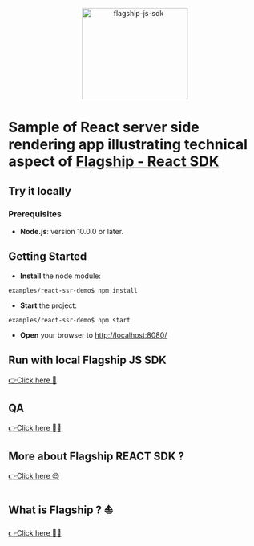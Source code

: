 <p align="center">

<img  src="https://mk0abtastybwtpirqi5t.kinstacdn.com/wp-content/uploads/picture-solutions-persona-product-flagship.jpg"  width="211"  height="182"  alt="flagship-js-sdk"  />

</p>

# Sample of React server side rendering app illustrating technical aspect of [Flagship - React SDK](../../README.md)

## Try it locally

### Prerequisites

-   **Node.js**: version 10.0.0 or later.

## Getting Started

-   **Install** the node module:

```
examples/react-ssr-demo$ npm install
```

-   **Start** the project:

```
examples/react-ssr-demo$ npm start
```

-   **Open** your browser to [http://localhost:8080/](http://localhost:8080/)

## Run with local Flagship JS SDK

[👉Click here 🤖](../react-dev-demo/README.md#run-with-local-flagship-js-sdk)

## QA

[👉Click here 🧑‍🔬](../react-dev-demo/README.md#qa)

## More about Flagship REACT SDK ?

[👉Click here 😎](../../README.md)

## What is Flagship ? ⛵️

[👉Click here 🕵️‍♂️](https://www.abtasty.com/solutions-product-teams/)
